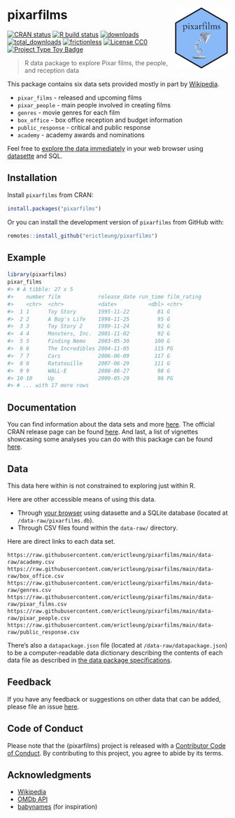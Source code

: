 
<!-- README.md is generated from README.Rmd. Please edit that file. -->

# pixarfilms <img src="man/figures/logo.png" align="right" alt="" width="120" />

<!-- badges: start -->

[![CRAN
status](https://www.r-pkg.org/badges/version/pixarfilms)](https://CRAN.R-project.org/package=pixarfilms)
[![R build
status](https://github.com/erictleung/pixarfilms/workflows/R-CMD-check/badge.svg)](https://github.com/erictleung/pixarfilms/actions)
[![downloads](https://cranlogs.r-pkg.org/badges/pixarfilms)](https://cran.r-project.org/package=pixarfilms)
[![total\_downloads](https://cranlogs.r-pkg.org/badges/grand-total/pixarfilms)](https://cran.r-project.org/package=pixarfilms)
[![frictionless](https://github.com/erictleung/pixarfilms/actions/workflows/frictionless.yml/badge.svg)](https://github.com/erictleung/pixarfilms/actions/workflows/frictionless.yml)
[![License
CC0](https://img.shields.io/cran/l/pixarfilms)](https://img.shields.io/cran/l/pixarfilms)
[![Project Type Toy
Badge](https://img.shields.io/badge/project%20type-toy-blue)](https://project-types.github.io/#toy)
<!-- badges: end -->

> R data package to explore Pixar films, the people, and reception data

This package contains six data sets provided mostly in part by
[Wikipedia](https://en.wikipedia.org/wiki/List_of_Pixar_films).

-   `pixar_films` - released and upcoming films
-   `pixar_people` - main people involved in creating films
-   `genres` - movie genres for each film
-   `box_office` - box office reception and budget information
-   `public_response` - critical and public response
-   `academy` - academy awards and nominations

Feel free to [explore the data
immediately](https://pixarfilms-datasette.herokuapp.com/pixarfilms) in
your web browser using [datasette](https://github.com/simonw/datasette)
and SQL.

## Installation

Install `pixarfilms` from CRAN:

``` r
install.packages("pixarfilms")
```

Or you can install the development version of `pixarfilms` from GitHub
with:

``` r
remotes::install_github("erictleung/pixarfilms")
```

## Example

``` r
library(pixarfilms)
pixar_films
#> # A tibble: 27 x 5
#>    number film            release_date run_time film_rating
#>    <chr>  <chr>           <date>          <dbl> <chr>      
#>  1 1      Toy Story       1995-11-22         81 G          
#>  2 2      A Bug's Life    1998-11-25         95 G          
#>  3 3      Toy Story 2     1999-11-24         92 G          
#>  4 4      Monsters, Inc.  2001-11-02         92 G          
#>  5 5      Finding Nemo    2003-05-30        100 G          
#>  6 6      The Incredibles 2004-11-05        115 PG         
#>  7 7      Cars            2006-06-09        117 G          
#>  8 8      Ratatouille     2007-06-29        111 G          
#>  9 9      WALL-E          2008-06-27         98 G          
#> 10 10     Up              2009-05-29         96 PG         
#> # ... with 17 more rows
```

## Documentation

You can find information about the data sets and more
[here](https://erictleung.com/pixarfilms/). The official CRAN release page can
be found [here](https://cran.r-project.org/package=pixarfilms). And last, a
list of vignettes showcasing some analyses you can do with this package can be
found [here](https://erictleung.com/pixarfilms/articles/).

## Data

This data here within is not constrained to exploring just within R.

Here are other accessible means of using this data.

-   Through [your
    browser](https://pixarfilms-datasette.herokuapp.com/pixarfilms)
    using datasette and a SQLite database (located at
    `/data-raw/pixarfilms.db`).
-   Through CSV files found within the `data-raw/` directory.

Here are direct links to each data set.

    https://raw.githubusercontent.com/erictleung/pixarfilms/main/data-raw/academy.csv
    https://raw.githubusercontent.com/erictleung/pixarfilms/main/data-raw/box_office.csv
    https://raw.githubusercontent.com/erictleung/pixarfilms/main/data-raw/genres.csv
    https://raw.githubusercontent.com/erictleung/pixarfilms/main/data-raw/pixar_films.csv
    https://raw.githubusercontent.com/erictleung/pixarfilms/main/data-raw/pixar_people.csv
    https://raw.githubusercontent.com/erictleung/pixarfilms/main/data-raw/public_response.csv

There’s also a `datapackage.json` file (located at
`/data-raw/datapackage.json`) to be a computer-readable data dictionary
describing the contents of each data file as described in [the data
package
specifications](https://specs.frictionlessdata.io/data-package/).

## Feedback

If you have any feedback or suggestions on other data that can be added,
please file an issue
[here](https://github.com/erictleung/pixarfilms/issues).

## Code of Conduct

Please note that the {pixarfilms} project is released with a
[Contributor Code of
Conduct](https://contributor-covenant.org/version/2/0/CODE_OF_CONDUCT.html).
By contributing to this project, you agree to abide by its terms.

## Acknowledgments

-   [Wikipedia](https://www.wikipedia.org)
-   [OMDb API](https://www.omdbapi.com/)
-   [babynames](https://github.com/hadley/babynames) (for inspiration)
